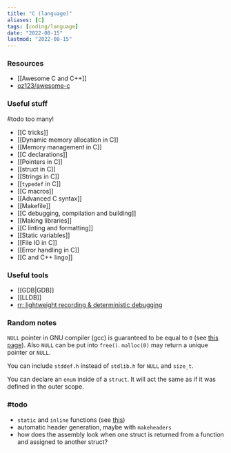 ```yaml
---
title: "C (language)"
aliases: [C]
tags: [coding/language]
date: "2022-08-15"
lastmod: "2022-08-15"
---
```


### Resources
- [[Awesome C and C++]]
- [oz123/awesome-c](https://github.com/oz123/awesome-c)

### Useful stuff
#todo too many!
- [[C tricks]]
- [[Dynamic memory allocation in C]]
- [[Memory management in C]]
- [[C declarations]]
- [[Pointers in C]]
- [[struct in C]]
- [[Strings in C]]
- [[`typedef` in C]]
- [[C macros]]
- [[Advanced C syntax]]
- [[Makefile]]
- [[C debugging, compilation and building]]
- [[Making libraries]]
- [[C linting and formatting]]
- [[Static variables]]
- [[File IO in C]]
- [[Error handling in C]]
- [[C and C++ lingo]]

### Useful tools
- [[GDB|GDB]]
- [[LLDB]]
- [rr: lightweight recording & deterministic debugging](https://rr-project.org/)

### Random notes
`NULL` pointer in GNU compiler (gcc) is guaranteed to be equal to `0` (see [this page](https://www.gnu.org/software/libc/manual/html_node/Null-Pointer-Constant.html)). Also `NULL` can be put into `free()`. `malloc(0)` may return a unique pointer or `NULL`.

You can include `stddef.h` instead of `stdlib.h` for `NULL` and `size_t`.

You can declare an `enum` inside of a `struct`. It will act the same as if it was defined in the outer scope.

### #todo 
- `static` and `inline` functions (see [this](https://stackoverflow.com/questions/31108159/))
- automatic header generation, maybe with `makeheaders`
- how does the assembly look when one struct is returned from a function and assigned to another struct?
